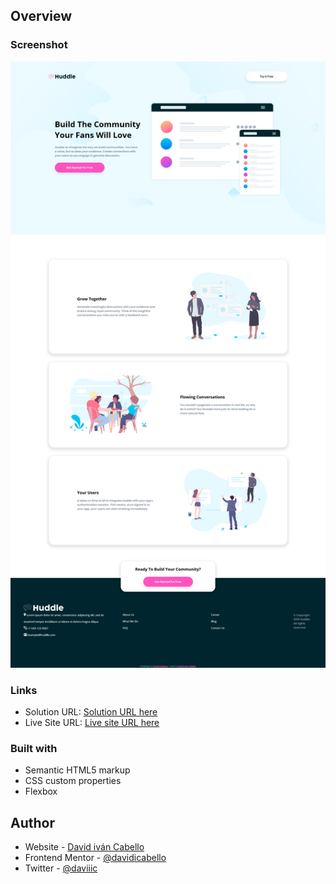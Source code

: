 ## Overview

### Screenshot

![](Screenshot%202022-11-25%20at%2018-58-02%20Frontend%20Mentor%20Huddle%20landing%20page%20with%20alternating%20feature%20blocks.png)

### Links

- Solution URL: [Solution URL here](https://github.com/davidicabello/huddle-landing-page-with-alternating-feature-blocks-master)
- Live Site URL: [Live site URL here](https://huddle-landing-page-23956.web.app/)

### Built with

- Semantic HTML5 markup
- CSS custom properties
- Flexbox

## Author

- Website - [David iván Cabello](https://github.com/davidicabello)
- Frontend Mentor - [@davidicabello](https://www.frontendmentor.io/profile/davidicabello)
- Twitter - [@daviiic](https://twitter.com/daviiic)
